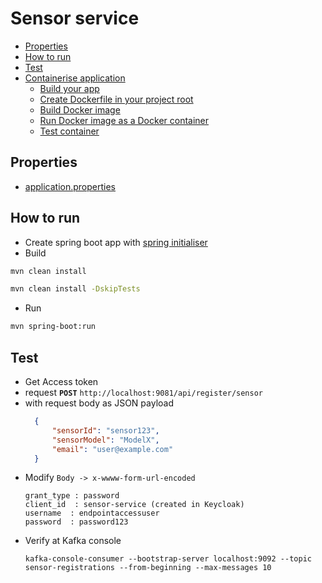 # Sensor service
- [Properties](#properties)
- [How to run](#how-to-run)
- [Test](#test)
- [Containerise application](#containerise-application)
  - [Build your app](#build-your-app)
  - [Create Dockerfile in your project root](#create-dockerfile-in-your-project-root)
  - [Build Docker image](#build-docker-image)
  - [Run Docker image as a Docker container](#run-docker-image-as-a-docker-container)
  - [Test container](#test-container)
## Properties
- [application.properties](src/main/resources/application.properties)
## How to run
- Create spring boot app with [spring initialiser](https://start.spring.io/)
- Build 
```bash
mvn clean install

mvn clean install -DskipTests
```
- Run
```bash
mvn spring-boot:run
```

## Test
- Get Access token
- request **`POST`** `http://localhost:9081/api/register/sensor`
- with request body as JSON payload
  ```json
    {
        "sensorId": "sensor123",
        "sensorModel": "ModelX",
        "email": "user@example.com"
    }
  ```
- Modify `Body -> x-wwww-form-url-encoded`
   ```
   grant_type : password
   client_id  : sensor-service (created in Keycloak)
   username  : endpointaccessuser
   password  : password123
   ```
- Verify at Kafka console
  ```
  kafka-console-consumer --bootstrap-server localhost:9092 --topic sensor-registrations --from-beginning --max-messages 10  
  ```
